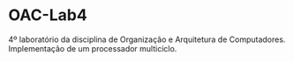 # OAC-Lab4
4º laboratório da disciplina de Organização e Arquitetura de Computadores. Implementação de um processador multiciclo.
